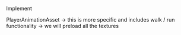 Implement

PlayerAnimationAsset
-> this is more specific and includes walk / run functionality
-> we will preload all the textures
